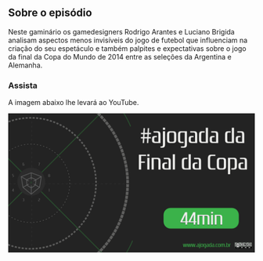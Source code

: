 ## Sobre o episódio

Neste gaminário os gamedesigners Rodrigo Arantes e Luciano Brigida analisam aspectos menos invisíveis do jogo de futebol que influenciam na criação do seu espetáculo e também palpites e expectativas sobre o jogo da final da Copa do Mundo de 2014 entre as seleções da Argentina e Alemanha.

### Assista

A imagem abaixo lhe levar&aacute; ao YouTube.

[![A jogada da final da copa](ajogada-gaminar-finaldacopa-2.png)](https://www.youtube.com/watch?v=oFDA5Auqhfg)